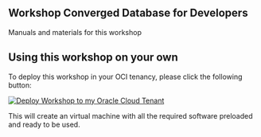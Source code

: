 ## Workshop Converged Database for Developers

Manuals and materials for this workshop


## Using this workshop on your own

To deploy this workshop in your OCI tenancy, please click the following button:

[![Deploy Workshop to my Oracle Cloud Tenant](https://oci-resourcemanager-plugin.plugins.oci.oraclecloud.com/latest/deploy-to-oracle-cloud.svg)](https://cloud.oracle.com/resourcemanager/stacks/create?zipUrl=https://github.com/OracleDataManagementSpain/ConvergedDatabase/raw/master/Developers/materials/devws.zip)


This will create an virtual machine with all the required software preloaded and ready to be used.

